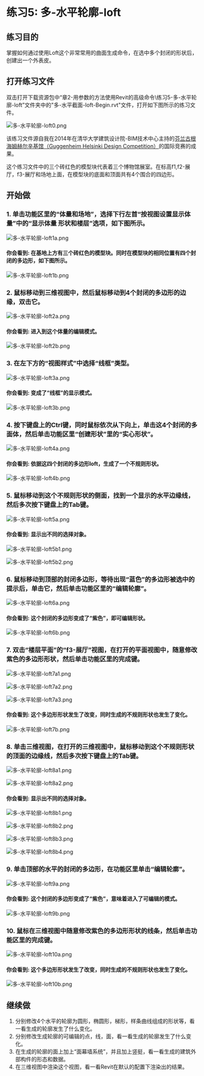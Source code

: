 # 练习5: 多-水平轮廓-loft

## 练习目的

掌握如何通过使用Loft这个非常常用的曲面生成命令，在选中多个封闭的形状后，创建出一个外表皮。

## 打开练习文件

双击打开下载资源包中“章2-用参数的方法使用Revit的高级命令\练习5-多-水平轮廓-loft”文件夹中的"多-水平截面-loft-Begin.rvt"文件，打开如下图所示的练习文件。

![多-水平轮廓-loft0.png](/images/多-水平轮廓-loft/多-水平轮廓-loft0.png)

该练习文件源自我在2014年在清华大学建筑设计院-BIM技术中心主持的[芬兰古根海姆赫尔辛基馆（Guggenheim Helsinki Design Competition）](http://designguggenheimhelsinki.org/)的国际竞赛的成果。

这个练习文件中的三个砖红色的模型块代表着三个博物馆展室。在标高f1,f2-展厅，f3-展厅和场地上面，在模型块的底面和顶面共有4个围合的四边形。

## 开始做

### 1. 单击功能区里的“体量和场地”，选择下行左首“按视图设置显示体量”中的“显示体量 形状和楼层”选项，如下图所示。

![多-水平轮廓-loft1a.png](/images/多-水平轮廓-loft/多-水平轮廓-loft1a.png)

#### 你会看到: 在基地上方有三个砖红色的模型块。同时在模型块的相同位置有四个封闭的多边形，如下图所示。

![多-水平轮廓-loft1b.png](/images/多-水平轮廓-loft/多-水平轮廓-loft1b.png)

### 2. 鼠标移动到三维视图中，然后鼠标移动到4个封闭的多边形的边缘，双击它。

![多-水平轮廓-loft2a.png](/images/多-水平轮廓-loft/多-水平轮廓-loft2a.png)

#### 你会看到: 进入到这个体量的编辑模式。

![多-水平轮廓-loft2b.png](/images/多-水平轮廓-loft/多-水平轮廓-loft2b.png)

### 3. 在左下方的“视图样式”中选择“线框”类型。

![多-水平轮廓-loft3a.png](/images/多-水平轮廓-loft/多-水平轮廓-loft3a.png)

#### 你会看到: 变成了“线框”的显示模式。

![多-水平轮廓-loft3b.png](/images/多-水平轮廓-loft/多-水平轮廓-loft3b.png)

### 4. 按下键盘上的Ctrl键，同时鼠标依次从下向上，单击这4个封闭的多面体，然后单击功能区里“创建形状”里的“实心形状”。

![多-水平轮廓-loft4a.png](/images/多-水平轮廓-loft/多-水平轮廓-loft4a.png)

#### 你会看到: 依据这四个封闭的多边形loft，生成了一个不规则形状。

![多-水平轮廓-loft4b.png](/images/多-水平轮廓-loft/多-水平轮廓-loft4b.png)

### 5. 鼠标移动到这个不规则形状的侧面，找到一个显示的水平边缘线，然后多次按下键盘上的Tab键。

![多-水平轮廓-loft5a.png](/images/多-水平轮廓-loft/多-水平轮廓-loft5a.png)	

#### 你会看到: 显示出不同的选择对象。

![多-水平轮廓-loft5b1.png](/images/多-水平轮廓-loft/多-水平轮廓-loft5b1.png)

![多-水平轮廓-loft5b2.png](/images/多-水平轮廓-loft/多-水平轮廓-loft5b2.png)

### 6. 鼠标移动到顶部的封闭多边形，等待出现“蓝色”的多边形被选中的提示后，单击它，然后单击功能区里的“编辑轮廓”。

![多-水平轮廓-loft6a.png](/images/多-水平轮廓-loft/多-水平轮廓-loft6a.png)

#### 你会看到: 这个封闭的多边形变成了“紫色”，即可编辑形状。

![多-水平轮廓-loft6b.png](/images/多-水平轮廓-loft/多-水平轮廓-loft6b.png)

### 7. 双击“楼层平面”的“f3-展厅”视图，在打开的平面视图中，随意修改紫色的多边形形状，然后单击功能区里的完成键。

![多-水平轮廓-loft7a1.png](/images/多-水平轮廓-loft/多-水平轮廓-loft7a1.png)

![多-水平轮廓-loft7a2.png](/images/多-水平轮廓-loft/多-水平轮廓-loft7a2.png)

![多-水平轮廓-loft7a3.png](/images/多-水平轮廓-loft/多-水平轮廓-loft7a3.png)

#### 你会看到: 这个多边形形状发生了改变，同时生成的不规则形状也发生了变化。

![多-水平轮廓-loft7b.png](/images/多-水平轮廓-loft/多-水平轮廓-loft7b.png)

### 8. 单击三维视图，在打开的三维视图中，鼠标移动到这个不规则形状的顶面的边缘线，然后多次按下键盘上的Tab键。

![多-水平轮廓-loft8a1.png](/images/多-水平轮廓-loft/多-水平轮廓-loft8a1.png)

![多-水平轮廓-loft8a2.png](/images/多-水平轮廓-loft/多-水平轮廓-loft8a2.png)

#### 你会看到: 显示出不同的选择对象。

![多-水平轮廓-loft8b1.png](/images/多-水平轮廓-loft/多-水平轮廓-loft8b1.png)

![多-水平轮廓-loft8b2.png](/images/多-水平轮廓-loft/多-水平轮廓-loft8b2.png)

![多-水平轮廓-loft8b3.png](/images/多-水平轮廓-loft/多-水平轮廓-loft8b3.png)

![多-水平轮廓-loft8b4.png](/images/多-水平轮廓-loft/多-水平轮廓-loft8b4.png)

### 9. 单击顶部的水平的封闭的多边形，在功能区里单击“编辑轮廓”。

![多-水平轮廓-loft9a.png](/images/多-水平轮廓-loft/多-水平轮廓-loft9a.png)

#### 你会看到: 这个封闭的多边形变成了“紫色”，意味着进入了可编辑的模式。

![多-水平轮廓-loft9b.png](/images/多-水平轮廓-loft/多-水平轮廓-loft9b.png)

### 10. 鼠标在三维视图中随意修改紫色的多边形形状的线条，然后单击功能区里的完成键。

![多-水平轮廓-loft10a.png](/images/多-水平轮廓-loft/多-水平轮廓-loft10a.png)

#### 你会看到: 这个多边形形状发生了改变，同时生成的不规则形状也发生了变化。

![多-水平轮廓-loft10b.png](/images/多-水平轮廓-loft/多-水平轮廓-loft10b.png)

## 继续做

1. 分别修改4个水平的轮廓为圆形，椭圆形，梯形，样条曲线组成的形状等，看一看生成的轮廓发生了什么变化。
2. 分别修改生成轮廓的可编辑的点，线，面，看一看生成的轮廓发生了什么变化。
3. 在生成的轮廓的面上加上“面幕墙系统”，并且加上竖挺，看一看生成的建筑外部构件的形态和数据。
4. 在三维视图中渲染这个视图，看一看Revit在默认的配置下渲染出的结果。